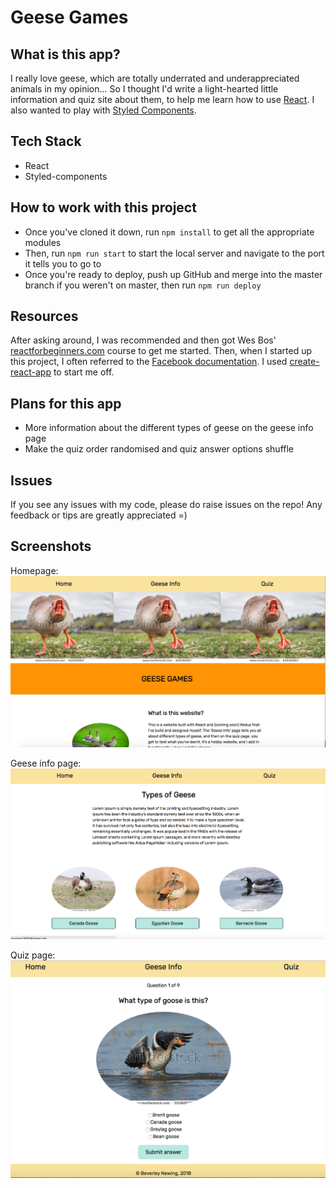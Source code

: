 # Geese Games

## What is this app?
I really love geese, which are totally underrated and underappreciated animals in my opinion... So I thought I'd write a light-hearted little information and quiz site about them, to help me learn how to use [React](https://reactjs.org/). I also wanted to play with [Styled Components](https://www.styled-components.com/).

## Tech Stack
- React
- Styled-components

## How to work with this project
- Once you've cloned it down, run `npm install` to get all the appropriate modules
- Then, run `npm run start` to start the local server and navigate to the port it tells you to go to
- Once you're ready to deploy, push up GitHub and merge into the master branch if you weren't on master, then run `npm run deploy`

## Resources

After asking around, I was recommended and then got Wes Bos' [reactforbeginners.com](reactforbeginners.com) course to get me started. Then, when I started up this project, I often referred to the [Facebook documentation](https://facebook.github.io/react/docs/hello-world.html). I used [create-react-app](https://github.com/facebookincubator/create-react-app) to start me off. 

## Plans for this app
- More information about the different types of geese on the geese info page
- Make the quiz order randomised and quiz answer options shuffle 

## Issues
If you see any issues with my code, please do raise issues on the repo! Any feedback or tips are greatly appreciated =) 

## Screenshots

Homepage:
<img alt="homepage" src="./src/images/homepage.png" />

Geese info page:
<img alt="geese info page" src="./src/images/geeseInfoPage.png" />

Quiz page:
<img alt="quiz page" src="./src/images/quiz.png" />
